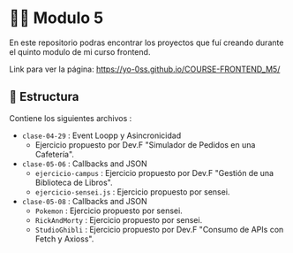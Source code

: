# 👩‍💻 Modulo 5

En este repositorio podras encontrar los proyectos que fuí creando durante el quinto modulo de mi curso frontend.

Link para ver la página: https://yo-0ss.github.io/COURSE-FRONTEND_M5/

## 📑 Estructura

Contiene los siguientes archivos :

- `clase-04-29` : Event Loopp y Asincronicidad
  - Ejercicio propuesto por Dev.F "Simulador de Pedidos en una Cafetería".
- `clase-05-06` : Callbacks and JSON
  - `ejercicio-campus` : Ejercicio propuesto por Dev.F "Gestión de una Biblioteca de Libros".
  - `ejercicio-sensei.js` : Ejercicio propuesto por sensei.
- `clase-05-08` : Callbacks and JSON
  - `Pokemon` : Ejercicio propuesto por sensei.
  - `RickAndMorty` : Ejercicio propuesto por sensei.
  - `StudioGhibli` : Ejercicio propuesto por Dev.F "Consumo de APIs con Fetch y Axioss".
